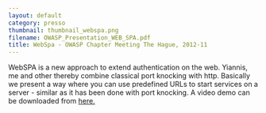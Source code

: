 ```yaml
---
layout: default
category: presso
thumbnail: thumbnail_webspa.png
filename: OWASP_Presentation_WEB_SPA.pdf
title: WebSpa - OWASP Chapter Meeting The Hague, 2012-11
---
```

WebSPA is a new approach to extend authentication on the web. Yiannis, me and other thereby combine 
classical port knocking with http. Basically we present a way where you can use predefined URLs to
start services on a server - similar as it has been done with port knocking.
A video demo can be downloaded from [here.](./WebSpaPadClientDemo.mov)
